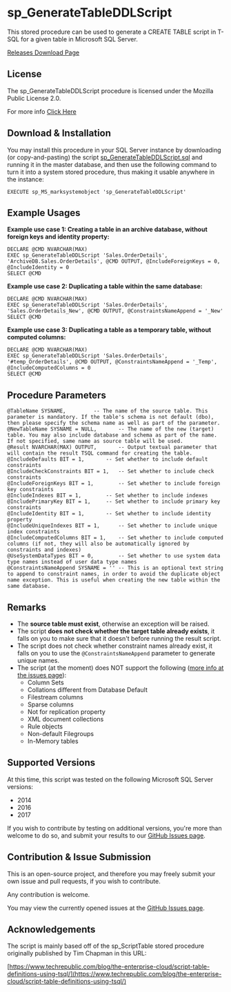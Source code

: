 # sp_GenerateTableDDLScript

This stored procedure can be used to generate a CREATE TABLE script in T-SQL for a given table in Microsoft SQL Server.

[Releases Download Page](https://github.com/EitanBlumin/sp_GenerateTableDDLScript/releases)

## License

The sp_GenerateTableDDLScript procedure is licensed under the Mozilla Public License 2.0.

For more info [Click Here](https://github.com/EitanBlumin/sp_GenerateTableDDLScript/blob/master/LICENSE)

## Download & Installation

You may install this procedure in your SQL Server instance by downloading (or copy-and-pasting) the script [sp_GenerateTableDDLScript.sql](https://raw.githubusercontent.com/EitanBlumin/sp_GenerateTableDDLScript/master/sp_GenerateTableDDLScript.sql) and running it in the master database, and then use the following command to turn it into a system stored procedure, thus making it usable anywhere in the instance:

`EXECUTE sp_MS_marksystemobject 'sp_GenerateTableDDLScript'`

## Example Usages

**Example use case 1: Creating a table in an archive database, without foreign keys and identity property:**

```
DECLARE @CMD NVARCHAR(MAX)
EXEC sp_GenerateTableDDLScript 'Sales.OrderDetails', 'ArchiveDB.Sales.OrderDetails', @CMD OUTPUT, @IncludeForeignKeys = 0, @IncludeIdentity = 0
SELECT @CMD
```

**Example use case 2: Duplicating a table within the same database:**

```
DECLARE @CMD NVARCHAR(MAX)
EXEC sp_GenerateTableDDLScript 'Sales.OrderDetails', 'Sales.OrderDetails_New', @CMD OUTPUT, @ConstraintsNameAppend = '_New'
SELECT @CMD
```

**Example use case 3: Duplicating a table as a temporary table, without computed columns:**

```
DECLARE @CMD NVARCHAR(MAX)
EXEC sp_GenerateTableDDLScript 'Sales.OrderDetails', '#temp_OrderDetails', @CMD OUTPUT, @ConstraintsNameAppend = '_Temp', @IncludeComputedColumns = 0
SELECT @CMD
```

## Procedure Parameters

```
@TableName SYSNAME,			-- The name of the source table. This parameter is mandatory. If the table's schema is not default (dbo), then please specify the schema name as well as part of the parameter.
@NewTableName SYSNAME = NULL,		-- The name of the new (target) table. You may also include database and schema as part of the name. If not specified, same name as source table will be used.
@Result NVARCHAR(MAX) OUTPUT,		-- Output textual parameter that will contain the result TSQL command for creating the table.
@IncludeDefaults BIT = 1,		-- Set whether to include default constraints
@IncludeCheckConstraints BIT = 1,	-- Set whether to include check constraints
@IncludeForeignKeys BIT = 1,		-- Set whether to include foreign key constraints
@IncludeIndexes BIT = 1,		-- Set whether to include indexes
@IncludePrimaryKey BIT = 1,		-- Set whether to include primary key constraints
@IncludeIdentity BIT = 1,		-- Set whether to include identity property
@IncludeUniqueIndexes BIT = 1,		-- Set whether to include unique index constraints
@IncludeComputedColumns BIT = 1,	-- Set whether to include computed columns (if not, they will also be automatically ignored by constraints and indexes)
@UseSystemDataTypes BIT = 0,		-- Set whether to use system data type names instead of user data type names
@ConstraintsNameAppend SYSNAME = ''	-- This is an optional text string to append to constraint names, in order to avoid the duplicate object name exception. This is useful when creating the new table within the same database.
```

## Remarks

- The **source table must exist**, otherwise an exception will be raised.
- The script **does not check whether the target table already exists**,
  it falls on you to make sure that it doesn't before running the result script.
- The script does not check whether constraint names already exist,
  it falls on you to use the `@ConstraintsNameAppend` parameter to generate unique names.
- The script (at the moment) does NOT support the following ([more info at the issues page](https://github.com/EitanBlumin/sp_GenerateTableDDLScript/issues)):
	- Column Sets
	- Collations different from Database Default
	- Filestream columns
	- Sparse columns
	- Not for replication property
	- XML document collections
	- Rule objects
	- Non-default Filegroups
	- In-Memory tables

## Supported Versions

At this time, this script was tested on the following Microsoft SQL Server versions:

- 2014
- 2016
- 2017

If you wish to contribute by testing on additional versions, you're more than welcome to do so, and submit your results to our [GitHub Issues page](https://github.com/EitanBlumin/sp_GenerateTableDDLScript/issues).

## Contribution & Issue Submission

This is an open-source project, and therefore you may freely submit your own issue and pull requests, if you wish to contribute.

Any contribution is welcome.

You may view the currently opened issues at the [GitHub Issues page](https://github.com/EitanBlumin/sp_GenerateTableDDLScript/issues).

## Acknowledgements

The script is mainly based off of the sp_ScriptTable stored procedure originally published by Tim Chapman in this URL:

[https://www.techrepublic.com/blog/the-enterprise-cloud/script-table-definitions-using-tsql/](https://www.techrepublic.com/blog/the-enterprise-cloud/script-table-definitions-using-tsql/)
